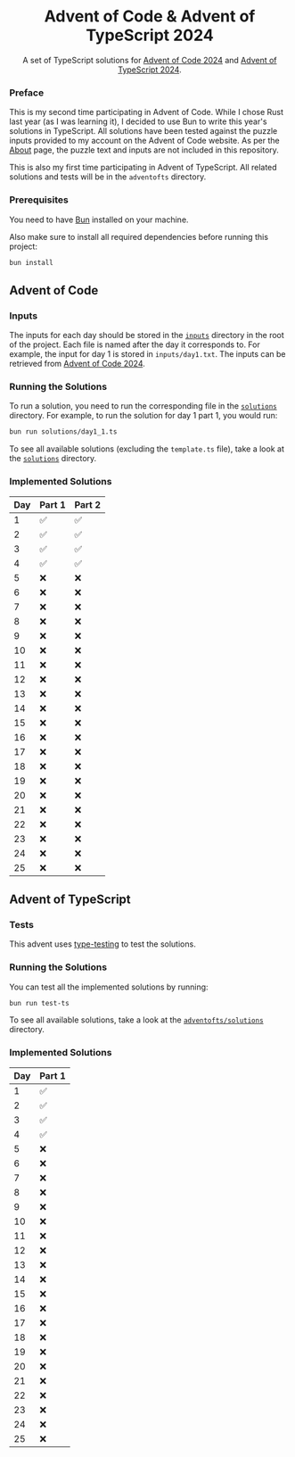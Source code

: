 <div align="center">
  <h1>Advent of Code & Advent of TypeScript 2024</h1>
  <p>A set of TypeScript solutions for <a href="https://adventofcode.com/2024" rel="nofollow">Advent of Code 2024</a> and <a href="https://www.adventofts.com/events/2024" rel="nofollow">Advent of TypeScript 2024</a>.</p>
</div>

### Preface

This is my second time participating in Advent of Code. While I chose Rust last year (as I was learning it), I decided to use Bun to write this year's solutions in TypeScript. All solutions have been tested against the puzzle inputs provided to my account on the Advent of Code website. As per the [About](https://adventofcode.com/2024/about) page, the puzzle text and inputs are not included in this repository.

This is also my first time participating in Advent of TypeScript. All related solutions and tests will be in the `adventofts` directory.

### Prerequisites

You need to have [Bun](https://bun.sh) installed on your machine.

Also make sure to install all required dependencies before running this project:

```bash
bun install
```

## Advent of Code

### Inputs

The inputs for each day should be stored in the [`inputs`](inputs) directory in the root of the project. Each file is named after the day it corresponds to. For example, the input for day 1 is stored in `inputs/day1.txt`. The inputs can be retrieved from [Advent of Code 2024](https://adventofcode.com/2024).

### Running the Solutions

To run a solution, you need to run the corresponding file in the [`solutions`](solutions) directory. For example, to run the solution for day 1 part 1, you would run:

```bash
bun run solutions/day1_1.ts
```

To see all available solutions (excluding the `template.ts` file), take a look at the [`solutions`](solutions) directory.

### Implemented Solutions

| Day | Part 1 | Part 2 |
| --- | ------ | ------ |
| 1   | ✅     | ✅     |
| 2   | ✅     | ✅     |
| 3   | ✅     | ✅     |
| 4   | ✅     | ✅     |
| 5   | ❌     | ❌     |
| 6   | ❌     | ❌     |
| 7   | ❌     | ❌     |
| 8   | ❌     | ❌     |
| 9   | ❌     | ❌     |
| 10  | ❌     | ❌     |
| 11  | ❌     | ❌     |
| 12  | ❌     | ❌     |
| 13  | ❌     | ❌     |
| 14  | ❌     | ❌     |
| 15  | ❌     | ❌     |
| 16  | ❌     | ❌     |
| 17  | ❌     | ❌     |
| 18  | ❌     | ❌     |
| 19  | ❌     | ❌     |
| 20  | ❌     | ❌     |
| 21  | ❌     | ❌     |
| 22  | ❌     | ❌     |
| 23  | ❌     | ❌     |
| 24  | ❌     | ❌     |
| 25  | ❌     | ❌     |

## Advent of TypeScript

### Tests

This advent uses [type-testing](https://github.com/MichiganTypeScript/type-testing) to test the solutions.

### Running the Solutions

You can test all the implemented solutions by running:

```bash
bun run test-ts
```

To see all available solutions, take a look at the [`adventofts/solutions`](adventofts/solutions) directory.

### Implemented Solutions

| Day | Part 1 |
| --- | ------ |
| 1   | ✅     |
| 2   | ✅     |
| 3   | ✅     |
| 4   | ✅     |
| 5   | ❌     |
| 6   | ❌     |
| 7   | ❌     |
| 8   | ❌     |
| 9   | ❌     |
| 10  | ❌     |
| 11  | ❌     |
| 12  | ❌     |
| 13  | ❌     |
| 14  | ❌     |
| 15  | ❌     |
| 16  | ❌     |
| 17  | ❌     |
| 18  | ❌     |
| 19  | ❌     |
| 20  | ❌     |
| 21  | ❌     |
| 22  | ❌     |
| 23  | ❌     |
| 24  | ❌     |
| 25  | ❌     |
